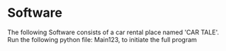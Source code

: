 # Software
The following Software consists of a car rental place named 'CAR TALE'.
Run the following python file: Main123, to initiate the full program 
